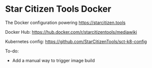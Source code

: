 # Star Citizen Tools Docker
The Docker configuration powering https://starcitizen.tools

Docker Hub: https://hub.docker.com/r/starcitizentools/mediawiki

Kubernetes config: https://github.com/StarCitizenTools/sct-k8-config

To-do:
* Add a manual way to trigger image build
